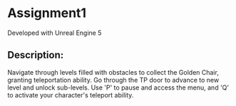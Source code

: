 # Assignment1

Developed with Unreal Engine 5

## Description:

Navigate through levels filled with obstacles to collect the Golden Chair, granting teleportation ability. Go through the TP door to advance to new level and unlock sub-levels. 
Use 'P' to pause and access the menu, and 'Q' to activate your character's teleport ability.
